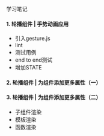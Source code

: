 学习笔记

#### 1. 轮播组件 | 手势动画应用
* 引入gesture.js
* lint
* 测试用例
* end to end测试
* 增加STATE


#### 2. 轮播组件 | 为组件添加更多属性（一）


#### 3. 轮播组件 | 为组件添加更多属性（二）
* 子组件渲染
* 模板渲染
* 函数渲染



